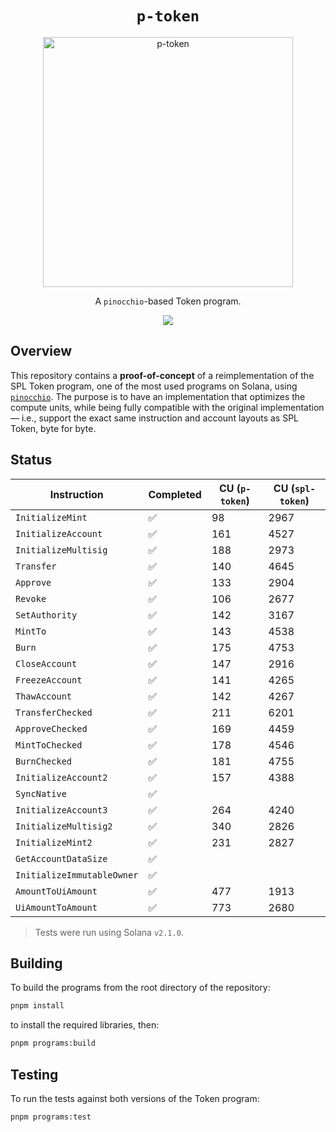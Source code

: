 <h1 align="center">
  <code>p-token</code>
</h1>
<p align="center">
  <img width="400" alt="p-token" src="https://github.com/user-attachments/assets/ba1c5f0d-db2f-457d-8f7e-e62fd564e5e7" />
</p>
<p align="center">
  A <code>pinocchio</code>-based Token program.
</p>

<p align="center">
  <a href="https://github.com/febo/p-token/actions/workflows/main.yml"><img src="https://img.shields.io/github/actions/workflow/status/febo/p-token/main.yml?logo=GitHub" /></a>
</p>

## Overview

This repository contains a **proof-of-concept** of a reimplementation of the SPL Token program, one of the most used programs on Solana, using [`pinocchio`](https://github.com/febo/pinocchio). The purpose is to have an implementation that optimizes the compute units, while being fully compatible with the original implementation &mdash; i.e., support the exact same instruction and account layouts as SPL Token, byte for byte.

## Status

| Instruction                | Completed | CU (`p-token`) | CU (`spl-token`) |
|----------------------------|-----------|----------------|------------------|
| `InitializeMint`           | ✅        | 98             | 2967             |
| `InitializeAccount`        | ✅        | 161            | 4527             |
| `InitializeMultisig`       | ✅        | 188            | 2973             |
| `Transfer`                 | ✅        | 140            | 4645             |
| `Approve`                  | ✅        | 133            | 2904             |
| `Revoke`                   | ✅        | 106            | 2677             |
| `SetAuthority`             | ✅        | 142            | 3167             |
| `MintTo`                   | ✅        | 143            | 4538             |
| `Burn`                     | ✅        | 175            | 4753             |
| `CloseAccount`             | ✅        | 147            | 2916             |
| `FreezeAccount`            | ✅        | 141            | 4265             |
| `ThawAccount`              | ✅        | 142            | 4267             |
| `TransferChecked`          | ✅        | 211            | 6201             |
| `ApproveChecked`           | ✅        | 169            | 4459             |
| `MintToChecked`            | ✅        | 178            | 4546             |
| `BurnChecked`              | ✅        | 181            | 4755             |
| `InitializeAccount2`       | ✅        | 157            | 4388             |
| `SyncNative`               | ✅        |                |                  |
| `InitializeAccount3`       | ✅        | 264            | 4240             |
| `InitializeMultisig2`      | ✅        | 340            | 2826             |
| `InitializeMint2`          | ✅        | 231            | 2827             |
| `GetAccountDataSize`       | ✅        |                |                  |
| `InitializeImmutableOwner` | ✅        |                |                  |
| `AmountToUiAmount`         | ✅        | 477            | 1913             |
| `UiAmountToAmount`         | ✅        | 773            | 2680             |

> Tests were run using Solana `v2.1.0`.

## Building

To build the programs from the root directory of the repository:
```bash
pnpm install
```
to install the required libraries, then:
```bash
pnpm programs:build
```

## Testing

To run the tests against both versions of the Token program:
```bash
pnpm programs:test
```
